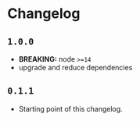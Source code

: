 # Changelog

## `1.0.0`

- **BREAKING:** node `>=14`
- upgrade and reduce dependencies

## `0.1.1`

- Starting point of this changelog.
